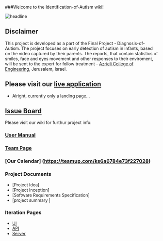 
###Welcome to the Identification-of-Autism wiki!



![headline](https://github.com/Tal-C/Identification-of-Autism/blob/master/pics/temp/logo.png)


## Disclaimer
This project is developed as a part of the Final Project - Diagnosis-of-Autism. 
The project focuses on early detection of autism in infants,
based on the video captured by their parents.
The reports, that contain statistics of smiles, face and eyes movement and other
responses to their enviroment, will be sent to the expert for follow treatment - [Azrieli College of Engineering](http://www.jce.ac.il/), Jerusalem, Israel.




## Please visit our [live application](https://demo.reactstarterkit.com/)
- Alright, currently only a landing page...

## [Issue Board](https://github.com/katiapr/YotzimLilmod/issues)

Please visit our wiki for furthur project info: 

### [User Manual](https://github.com/katiapr/YotzimLilmod/wiki/user-manual)

### [Team Page](https://github.com/Tal-C/Identification-of-Autism/wiki/Team)
### [Our Calendar] (https://teamup.com/ks6a6784e73f227028)
### Project Documents
- [Project Idea]
- [Project Inception]
- [Software Requirements Specification]
- [project summary ]

### Iteration Pages
- [UI](https://github.com/Tal-C/Identification-of-Autism/wiki/UI)
- [API](https://github.com/Tal-C/Identification-of-Autism/wiki/API)
- [Server](https://github.com/Tal-C/Identification-of-Autism/wiki/Server)



